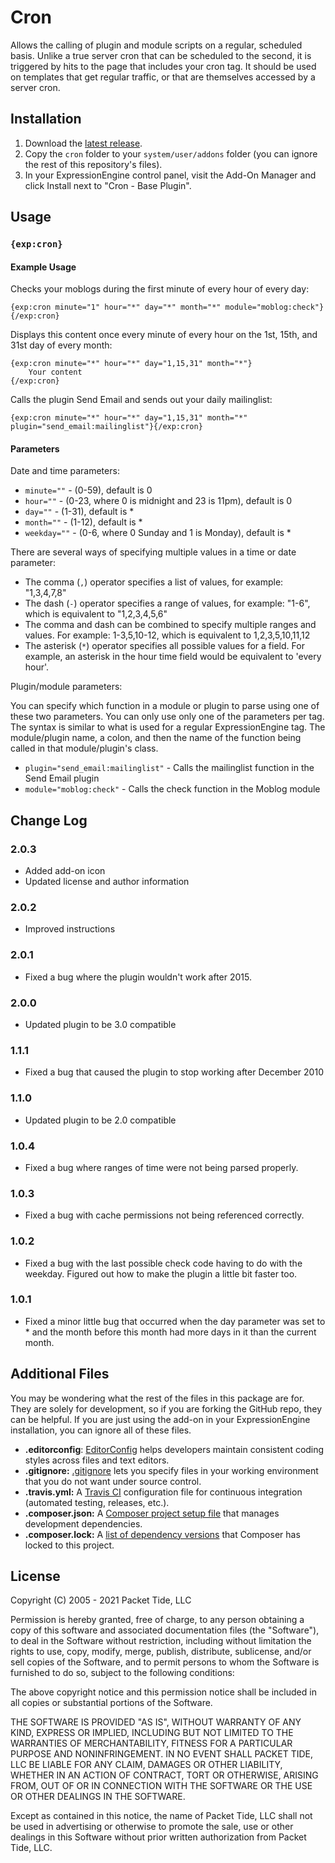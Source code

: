 # Cron

Allows the calling of plugin and module scripts on a regular, scheduled basis. Unlike a true server cron that can be scheduled to the second, it is triggered by hits to the page that includes your cron tag. It should be used on templates that get regular traffic, or that are themselves accessed by a server cron.

## Installation

1. Download the [latest release](https://github.com/EllisLab/Cron/releases/latest).
2. Copy the `cron` folder to your `system/user/addons` folder (you can ignore the rest of this repository's files).
3. In your ExpressionEngine control panel, visit the Add-On Manager and click Install next to "Cron - Base Plugin".

## Usage

### `{exp:cron}`

#### Example Usage

Checks your moblogs during the first minute of every hour of every day:

```
{exp:cron minute="1" hour="*" day="*" month="*" module="moblog:check"}{/exp:cron}
```

Displays this content once every minute of every hour on the 1st, 15th, and 31st day of every month:

```
{exp:cron minute="*" hour="*" day="1,15,31" month="*"}
    Your content
{/exp:cron}
```

Calls the plugin Send Email and sends out your daily mailinglist:

```
{exp:cron minute="*" hour="*" day="1,15,31" month="*" plugin="send_email:mailinglist"}{/exp:cron}
```

#### Parameters

Date and time parameters:

- `minute=""` - (0-59), default is 0
- `hour=""` - (0-23, where 0 is midnight and 23 is 11pm), default is 0
- `day=""` - (1-31), default is *
- `month=""` - (1-12), default is *
- `weekday=""` - (0-6, where 0 Sunday and 1 is Monday), default is *

There are several ways of specifying multiple values in a time or date parameter:

- The comma (`,`) operator specifies a list of values, for example: "1,3,4,7,8"
- The dash (`-`) operator specifies a range of values, for example: "1-6", which is equivalent to "1,2,3,4,5,6"
- The comma and dash can be combined to specify multiple ranges and values. For example: 1-3,5,10-12, which is equivalent to 1,2,3,5,10,11,12
- The asterisk (`*`) operator specifies all possible values for a field. For example, an asterisk in the hour time field would be equivalent to 'every hour'.

Plugin/module parameters:

You can specify which function in a module or plugin to parse using one of these two parameters. You can only use only one of
the parameters per tag. The syntax is similar to what is used for a regular ExpressionEngine tag. The module/plugin name, a colon,
and then the name of the function being called in that module/plugin's class.

- `plugin="send_email:mailinglist"` - Calls the mailinglist function in the Send Email plugin
- `module="moblog:check"` - Calls the check function in the Moblog module


## Change Log

### 2.0.3

- Added add-on icon
- Updated license and author information

### 2.0.2

- Improved instructions

### 2.0.1

- Fixed a bug where the plugin wouldn't work after 2015.

### 2.0.0

- Updated plugin to be 3.0 compatible

### 1.1.1

- Fixed a bug that caused the plugin to stop working after December 2010

### 1.1.0

- Updated plugin to be 2.0 compatible

### 1.0.4

- Fixed a bug where ranges of time were not being parsed properly.

### 1.0.3

- Fixed a bug with cache permissions not being referenced correctly.

### 1.0.2

- Fixed a bug with the last possible check code having to do with the weekday.
Figured out how to make the plugin a little bit faster too.

### 1.0.1

- Fixed a minor little bug that occurred when the day parameter was set to *
and the month before this month had more days in it than the current month.

## Additional Files

You may be wondering what the rest of the files in this package are for. They are solely for development, so if you are forking the GitHub repo, they can be helpful. If you are just using the add-on in your ExpressionEngine installation, you can ignore all of these files.

- **.editorconfig**: [EditorConfig](http://editorconfig.org) helps developers maintain consistent coding styles across files and text editors.
- **.gitignore:** [.gitignore](https://git-scm.com/docs/gitignore) lets you specify files in your working environment that you do not want under source control.
- **.travis.yml:** A [Travis CI](https://travis-ci.org) configuration file for continuous integration (automated testing, releases, etc.).
- **.composer.json:** A [Composer project setup file](https://getcomposer.org/doc/01-basic-usage.md) that manages development dependencies.
- **.composer.lock:** A [list of dependency versions](https://getcomposer.org/doc/01-basic-usage.md#composer-lock-the-lock-file) that Composer has locked to this project.

## License

Copyright (C) 2005 - 2021 Packet Tide, LLC

Permission is hereby granted, free of charge, to any person obtaining a copy of this software and associated documentation files (the "Software"), to deal in the Software without restriction, including without limitation the rights to use, copy, modify, merge, publish, distribute, sublicense, and/or sell copies of the Software, and to permit persons to whom the Software is furnished to do so, subject to the following conditions:

The above copyright notice and this permission notice shall be included in all copies or substantial portions of the Software.

THE SOFTWARE IS PROVIDED "AS IS", WITHOUT WARRANTY OF ANY KIND, EXPRESS OR IMPLIED, INCLUDING BUT NOT LIMITED TO THE WARRANTIES OF MERCHANTABILITY, FITNESS FOR A PARTICULAR PURPOSE AND NONINFRINGEMENT. IN NO EVENT SHALL PACKET TIDE, LLC BE LIABLE FOR ANY CLAIM, DAMAGES OR OTHER LIABILITY, WHETHER IN AN ACTION OF CONTRACT, TORT OR OTHERWISE, ARISING FROM, OUT OF OR IN CONNECTION WITH THE SOFTWARE OR THE USE OR OTHER DEALINGS IN THE SOFTWARE.

Except as contained in this notice, the name of Packet Tide, LLC shall not be used in advertising or otherwise to promote the sale, use or other dealings in this Software without prior written authorization from Packet Tide, LLC.
